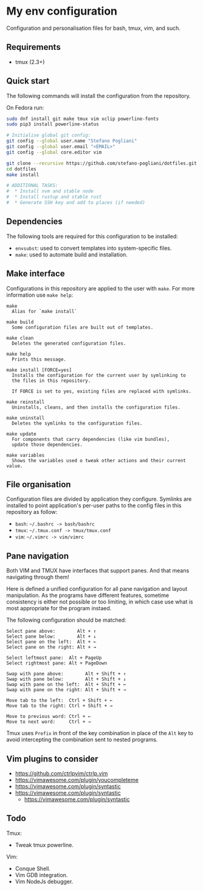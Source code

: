 My env configuration
====================
Configuration and personalisation files for bash, tmux, vim, and such.


Requirements
------------

  * tmux (2.3+)


Quick start
-----------
The following commands will install the configuration from the repository.

On Fedora run:
```bash
sudo dnf install git make tmux vim xclip powerline-fonts
sudo pip3 install powerline-status

# Initialise global git config:
git config --global user.name "Stefano Pogliani"
git config --global user.email "<EMAIL>"
git config --global core.editor vim

git clone --recursive https://github.com/stefano-pogliani/dotfiles.git
cd dotfiles
make install

# ADDITIONAL TASKS:
#  * Install nvm and stable node
#  * Install rustup and stable rust
#  * Generate SSH key and add to places (if needed)
```


Dependencies
------------
The following tools are required for this configuration to be installed:

  * `envsubst`: used to convert templates into system-specific files.
  * `make`: used to automate build and installation.


Make interface
--------------
Configurations in this repository are applied to the user with `make`.
For more information use `make help`:
```
make
  Alias for `make install`

make build
  Some configuration files are built out of templates.

make clean
  Deletes the generated configuration files.

make help
  Prints this message.

make install [FORCE=yes]
  Installs the configuration for the current user by symlinking to
  the files in this repository.

  If FORCE is set to yes, existing files are replaced with symlinks.

make reinstall
  Uninstalls, cleans, and then installs the configuration files.

make uninstall
  Deletes the symlinks to the configuration files.

make update
  For components that carry dependencies (like vim bundles),
  update those dependencies.

make variables
  Shows the variables used o tweak other actions and their current value.
```


File organisation
-----------------
Configuration files are divided by application they configure.
Symlinks are installed to point application's per-user paths to
the config files in this repository as follow:

  * `bash`: `~/.bashrc -> bash/bashrc`
  * `tmux`: `~/.tmux.conf -> tmux/tmux.conf`
  * `vim`:  `~/.vimrc -> vim/vimrc`


Pane navigation
---------------
Both VIM and TMUX have interfaces that support panes.
And that means navigating through them!

Here is defined a unified configuration for all pane navigation
and layout manipulation.
As the programs have different features, sometime consistency is
either not possible or too limiting, in which case use what is
most appropriate for the program instaed.

The following configuration should be matched:
```
Select pane above:        Alt + ↑
Select pane below:        Alt + ↓
Select pane on the left:  Alt + ←
Select pane on the right: Alt + →

Select leftmost pane:  Alt + PageUp
Select rightmost pane: Alt + PageDown

Swap with pane above:        Alt + Shift + ↑
Swap with pane below:        Alt + Shift + ↓
Swap with pane on the left:  Alt + Shift + ←
Swap with pane on the right: Alt + Shift + →

Move tab to the left:  Ctrl + Shift + ←
Move tab to the right: Ctrl + Shift + →

Move to previous word: Ctrl + ←
Move to next word:     Ctrl + →
```

Tmux uses `Prefix` in front of the key combination in place of the `Alt`
key to avoid intercepting the combination sent to nested programs.


Vim plugins to consider
-----------------------

  * https://github.com/ctrlpvim/ctrlp.vim
  * https://vimawesome.com/plugin/youcompleteme
  * https://vimawesome.com/plugin/syntastic
  * https://vimawesome.com/plugin/syntastic
    * https://vimawesome.com/plugin/syntastic


Todo
----
Tmux:
  * Tweak tmux powerline.

Vim:
  * Conque Shell.
  * Vim GDB integration.
  * Vim NodeJs debugger.
